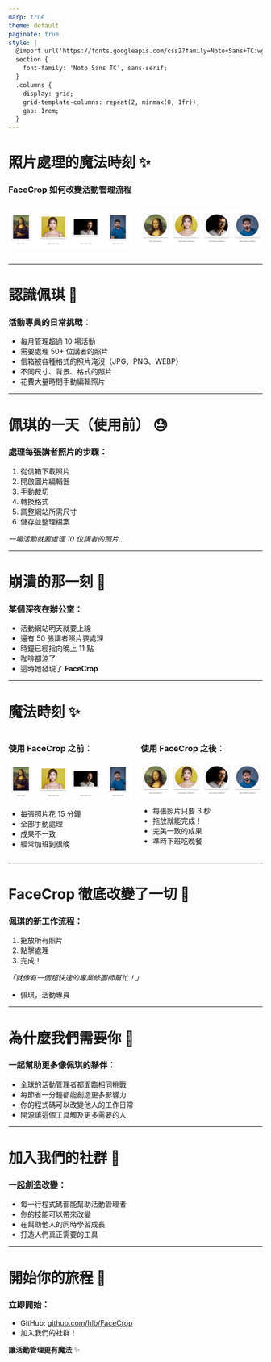 ```yaml
---
marp: true
theme: default
paginate: true
style: |
  @import url('https://fonts.googleapis.com/css2?family=Noto+Sans+TC:wght@400;700&display=swap');
  section {
    font-family: 'Noto Sans TC', sans-serif;
  }
  .columns {
    display: grid;
    grid-template-columns: repeat(2, minmax(0, 1fr));
    gap: 1rem;
  }
---
```


# 照片處理的魔法時刻 ✨
### FaceCrop 如何改變活動管理流程

<div class="columns">

![width:400px](before.png)

![width:400px](after.png)

</div>

---

# 認識佩琪 👋

### 活動專員的日常挑戰：

- 每月管理超過 10 場活動
- 需要處理 50+ 位講者的照片
- 信箱被各種格式的照片淹沒（JPG、PNG、WEBP）
- 不同尺寸、背景、格式的照片
- 花費大量時間手動編輯照片

---

# 佩琪的一天（使用前） 😓

### 處理每張講者照片的步驟：
1. 從信箱下載照片
2. 開啟圖片編輯器
3. 手動裁切
4. 轉換格式
5. 調整網站所需尺寸
6. 儲存並整理檔案

*一場活動就要處理 10 位講者的照片...*

---

# 崩潰的那一刻 💭

### 某個深夜在辦公室：

- 活動網站明天就要上線
- 還有 50 張講者照片要處理
- 時鐘已經指向晚上 11 點
- 咖啡都涼了
- 這時她發現了 **FaceCrop**

---

# 魔法時刻 ✨

<div class="columns">

<div>

### 使用 FaceCrop 之前：

![width:450px](before.png)

- 每張照片花 15 分鐘
- 全部手動處理
- 成果不一致
- 經常加班到很晚

</div>

<div>

### 使用 FaceCrop 之後：

![width:450px](after.png)

- 每張照片只要 3 秒
- 拖放就能完成！
- 完美一致的成果
- 準時下班吃晚餐

</div>

</div>

---

# FaceCrop 徹底改變了一切 🎯

### 佩琪的新工作流程：
1. 拖放所有照片
2. 點擊處理
3. 完成！

*「就像有一個超快速的專業修圖師幫忙！」*
- 佩琪，活動專員

---

# 為什麼我們需要你 🚀

### 一起幫助更多像佩琪的夥伴：
- 全球的活動管理者都面臨相同挑戰
- 每節省一分鐘都能創造更多影響力
- 你的程式碼可以改變他人的工作日常
- 開源讓這個工具觸及更多需要的人

---

# 加入我們的社群 🤝

### 一起創造改變：
- 每一行程式碼都能幫助活動管理者
- 你的技能可以帶來改變
- 在幫助他人的同時學習成長
- 打造人們真正需要的工具

---

# 開始你的旅程 🌟

### 立即開始：
- GitHub: [github.com/hlb/FaceCrop](https://github.com/hlb/FaceCrop)
- 加入我們的社群！

**讓活動管理更有魔法** ✨
